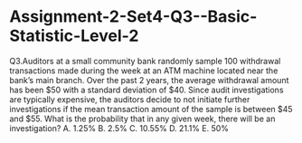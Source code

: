 # Assignment-2-Set4-Q3--Basic-Statistic-Level-2
Q3.Auditors at a small community bank randomly sample 100 withdrawal transactions made during the week at an ATM machine located near the bank’s main branch. Over the past 2 years, the average withdrawal amount has been $50 with a standard deviation of $40. Since audit investigations are typically expensive, the auditors decide to not initiate further investigations if the mean transaction amount of the sample is between $45 and $55. What is the probability that in any given week, there will be an investigation? A. 1.25% B. 2.5% C. 10.55% D. 21.1% E. 50%

